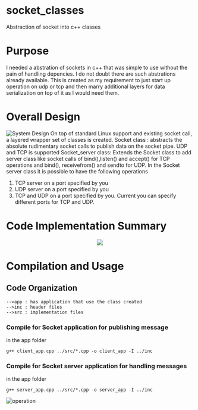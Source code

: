 # socket_classes
Abstraction of socket into c++ classes

# Purpose
I needed a abstration of sockets in c++ that was simple to use without the pain of handling depencies. I do not doubt there are such abstrations already available. This is created as my requirement to just start up operation on udp or tcp and then marry additional layers for data serialization on top of it as I would need them. 

# Overall Design
![System Design](https://res.cloudinary.com/sabercyber/image/upload/v1615046055/socket_classes/system_view_erbrbo.bmp)
On top of standard Linux support and existing socket call, a layered wrapper set of classes is created. 
Socket class : abstracts the absolute rudimentary socket calls to publish data on the socket pipe. UDP and TCP is supported
Socket_server class: Extends the Socket class to add server class like socket calls of  bind(),listen() and accept() for TCP operations and bind(), receivefrom() and sendto for UDP.
In the Socket server class it is possible to have the following operations
  1. TCP server on a port specified by you
  2. UDP server on a port specified by you
  3. TCP and UDP on a port specified by you. Current you can specify different ports for TCP and UDP. 

# Code Implementation Summary
<p align="center">
  <img src ="https://res.cloudinary.com/sabercyber/image/upload/v1615046056/socket_classes/code_socket_class_usvepr.bmp">
</p>

# Compilation and Usage
## Code Organization 
    -->app : has application that use the class created
    -->inc : header files
    -->src : implementation files 
### Compile for Socket application for publishing message
in the app folder
```
g++ client_app.cpp ../src/*.cpp -o client_app -I ../inc
```

### Compile for Socket server application for handling messages
in the app folder
```
g++ server_app.cpp ../src/*.cpp -o server_app -I ../inc
```

![operation](https://res.cloudinary.com/sabercyber/image/upload/v1615046054/socket_classes/execution_ubaidi.png)
